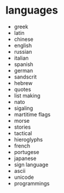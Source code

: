 # languages

- greek
- latin
- chinese
- english
- russian
- italian
- spanish
- german
- sandscrit 
- hebrew
- quotes
- list making
- nato
- sigaling
- martitime flags
- morse
- stories
- tactical
- hieroglyphs
- french
- portugese
- japanese
- sign language
- ascii
- unicode
- programmings
